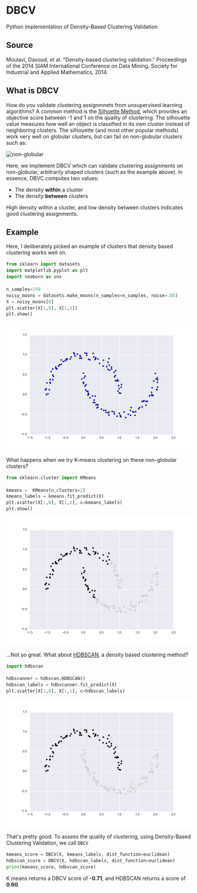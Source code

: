 # DBCV
Python implementation of Density-Based Clustering Validation

## Source

Moulavi, Davoud, et al. "Density-based clustering validation." Proceedings of the 2014 SIAM International Conference on Data Mining. Society for Industrial and Applied Mathematics, 2014.

## What is DBCV

How do you validate clustering assignmnets from unsupervised learning algorithms?  A common method is the [Silhoette Method](https://en.wikipedia.org/wiki/Silhouette_(clustering)), which provides an objective score between -1 and 1 on the quality of clustering.  The silhouette value measures how well an object is classified in its own cluster instead of neighboring clusters.  The silhouette (and most other popular methods) work very well on globular clusters, but can fail on non-glubular clusters such as:

![non-globular](http://hdbscan.readthedocs.io/en/latest/_images/advanced_hdbscan_5_1.png)

Here, we implement DBCV which can validate clustering assignments on non-globular, arbitrarily shaped clusters (such as the example above).  In essence, DBVC computes two values:

* The density **within** a cluster
* The density **between** clusters

High density within a cluster, and low density between clusters indicates good clustering assignments.

## Example

Here, I deliberately picked an example of clusters that density based clustering works well on.

```python
from sklearn import datasets
import matplotlib.pyplot as plt
import seaborn as sns

n_samples=150
noisy_moons = datasets.make_moons(n_samples=n_samples, noise=.05)
X = noisy_moons[0]
plt.scatter(X[:,0], X[:,1])
plt.show()
```

![moons](plots/moons.png)

What happens when we try K-means clustering on these non-globular clusters?

```python
from sklearn.cluster import KMeans

kmeans =  KMeans(n_clusters=2)
kmeans_labels = kmeans.fit_predict(X)
plt.scatter(X[:,0], X[:,1], c=kmeans_labels)
plt.show()
```

![kmeans](plots/kmeans.png)

...Not so great.  What about [HDBSCAN](https://github.com/scikit-learn-contrib/hdbscan), a density based clustering method?

```python
import hdbscan

hdbscanner = hdbscan.HDBSCAN()
hdbscan_labels = hdbscanner.fit_predict(X)
plt.scatter(X[:,0], X[:,1], c=hdbscan_labels)
```

![hdbscan](plots/hdbscan.png)

That's pretty good.  To assess the quality of clustering, using Density-Based Clustering Validation, we call `DBCV`

```python
kmeans_score = DBCV(X, kmeans_labels, dist_function=euclidean)
hdbscan_score = DBCV(X, hdbscan_labels, dist_function=euclidean)
print(kmeans_score, hdbscan_score)
```

K means returns a DBCV score of **-0.71**, and HDBSCAN returns a score of **0.60**.  
